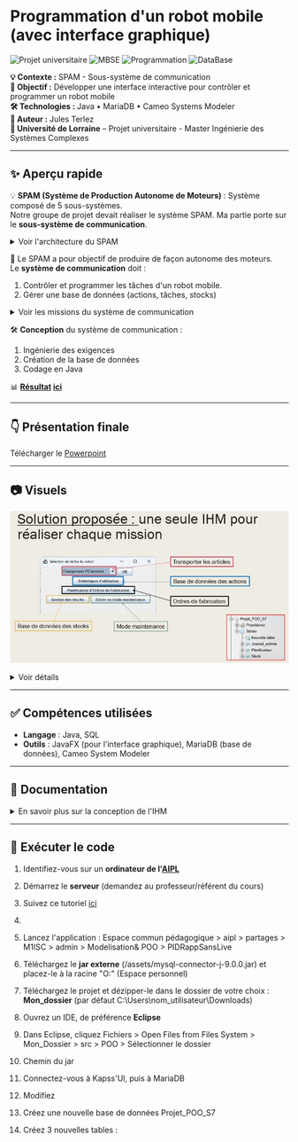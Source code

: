 # Programmation d'un robot mobile (avec interface graphique)

![Projet universitaire](https://img.shields.io/badge/Université%20de%20Lorraine-Projet-lightgrey?logo=googlescholar)
![MBSE](https://img.shields.io/badge/Ingénierie%20des%20Exigences-Système-orange.svg)
![Programmation](https://img.shields.io/badge/Java-Programmation-blue.svg)
![DataBase](https://img.shields.io/badge/MariaDB-DataBase-green.svg)

**💡 Contexte :** SPAM - Sous-système de communication   
**🎯 Objectif :** Développer une interface interactive pour contrôler et programmer un robot mobile  
**🛠 Technologies :** Java  • MariaDB • Cameo Systems Modeler   
**👥 Auteur :** Jules Terlez   
**🏫 Université de Lorraine** – Projet universitaire - Master Ingénierie des Systèmes Complexes  

---

## ✨ Aperçu rapide

💡 **SPAM (Système de Production Autonome de Moteurs)** : Système composé de 5 sous-systèmes.  
  Notre groupe de projet devait réaliser le système SPAM. Ma partie porte sur le **sous-système de communication**.
  <details>
  <summary>Voir l'architecture du SPAM</summary>
  <br>
  <img src="assets/images/Architecture_SPAM.jpg" alt="Architecture_SPAM" width="750">
</details>
  
🎯 Le SPAM a pour objectif de produire de façon autonome des moteurs.  
Le **système de communication** doit :  
1. Contrôler et programmer les tâches d'un robot mobile. 
2. Gérer une base de données (actions, tâches, stocks)
  <details>
  <summary>Voir les missions du système de communication</summary>
  <br>
  <img src="assets/images/Missions_système_communication.jpg" alt="Missions_système_communication" width="750">
</details>

🛠 **Conception** du système de communication :
  1. Ingénierie des exigences  
  2. Création de la base de données
  3. Codage en Java

📊 <ins>**Résultat</ins> [ici](lien)**

---

## 👇 Présentation finale
Télécharger le [Powerpoint](assets/Sous-système%20de%20communication.pptx)

---

## 📷 Visuels
![Interface Homme-Machine du Robot](assets/images/IHM.jpg)
<details>
  <summary>Voir détails</summary>
  <p align="center">
  <br>
  <img src="assets/images/Planification_Ordres_Fabrication.jpg" alt="Planification des Ordres de Fabrication" width="750"> <br>
  <em>Figure 1 - Planification des Ordres de Fabrication</em>
    <br> <br>
  <img src="assets/images/Transport_Articles.jpg" alt="Transport des Articles" width="750"> <br>
  <em>Figure 2 - Transport des Articles</em>
    <br> <br>
  <img src="assets/images/BDD_Stats.jpg" alt="BDD et Statistiques d'utilisation" width="750"> <br>
  <em>Figure 3 - BDD et Statistiques d'utilisation</em>
    <br> <br>
  <img src="assets/images/Gestion_Stocks.jpg" alt="Gestion des Stocks" width="750"> <br>
  <em>Figure 4 - Gestion des Stocks</em>
    <br> <br>
  <img src="assets/images/Mode_Maintenance.jpg" alt="Mode Maintenance" width="750"> <br>
  <em>Figure 5 - Mode Maintenance</em>
  </p>
</details>

---

## ✅ Compétences utilisées
- **Langage** : Java, SQL
- **Outils** : JavaFX (pour l'interface graphique), MariaDB (base de données), Cameo System Modeler

---

## 📁 Documentation
<details>
  <summary>En savoir plus sur la conception de l'IHM</summary>
  <p align="center">
  <br>
  <img src="assets/images/PFMS.jpg" alt="PFMS" width="750"> <br>
  <em>Figure 1 - PFMS</em>
        <br> <br>
  <img src="assets/images/Exigences.jpg" alt="Exigences" width="750"> <br>
  <em>Figure 2 - Exigences</em>
 </p>
</details>

---

## 🚀 Exécuter le code
1. Identifiez-vous sur un **ordinateur de l'[AIPL](https://aip-primeca.univ-lorraine.fr/)**
2. Démarrez le **serveur** (demandez au professeur/référent du cours)
3. Suivez ce tutoriel [ici](lien)

4. 
5. Lancez l'application : Espace commun pédagogique > aipl > partages > M1ISC > admin > Modelisation& POO > PIDRappSansLive
6. Téléchargez le **jar externe** (/assets/mysql-connector-j-9.0.0.jar) et placez-le à la racine "O:" (Espace personnel)  
7. Téléchargez le projet et dézipper-le dans le dossier de votre choix : **Mon_dossier** (par défaut C:\Users\nom_utilisateur\Downloads)  
8. Ouvrez un IDE, de préférence **Eclipse**  
9. Dans Eclipse, cliquez Fichiers > Open Files from Files System > Mon_Dossier > src > POO > Sélectionner le dossier  
10. Chemin du jar  
11. Connectez-vous à Kapss'Ul, puis à MariaDB
12. Modifiez
13. Créez une nouvelle base de données Projet_POO_S7
14. Créez 3 nouvelles tables : 
